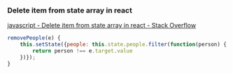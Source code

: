 ###  Delete item from state array in react


[javascript - Delete item from state array in react - Stack Overflow](https://stackoverflow.com/questions/36326612/delete-item-from-state-array-in-react "javascript - Delete item from state array in react - Stack Overflow")


 

```js
removePeople(e) {
    this.setState({people: this.state.people.filter(function(person) { 
        return person !== e.target.value 
    })});
}
```
